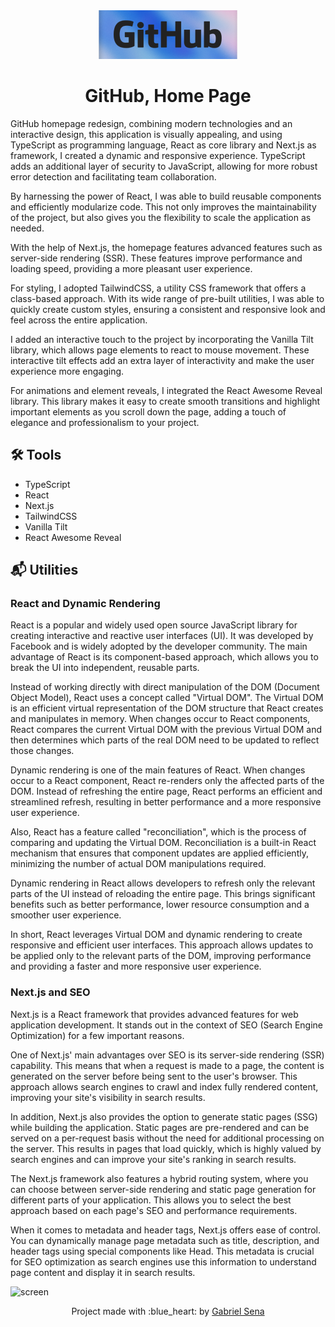 <div align="center">
  <img src="logo.png" width="222" height="78" />
</div>

<h1 align="center">
   GitHub, Home Page
</h1>

GitHub homepage redesign, combining modern technologies and an interactive design, this application is visually appealing, and using TypeScript as programming language, React as core library and Next.js as framework, I created a dynamic and responsive experience. TypeScript adds an additional layer of security to JavaScript, allowing for more robust error detection and facilitating team collaboration.

By harnessing the power of React, I was able to build reusable components and efficiently modularize code. This not only improves the maintainability of the project, but also gives you the flexibility to scale the application as needed.

With the help of Next.js, the homepage features advanced features such as server-side rendering (SSR). These features improve performance and loading speed, providing a more pleasant user experience.

For styling, I adopted TailwindCSS, a utility CSS framework that offers a class-based approach. With its wide range of pre-built utilities, I was able to quickly create custom styles, ensuring a consistent and responsive look and feel across the entire application.

I added an interactive touch to the project by incorporating the Vanilla Tilt library, which allows page elements to react to mouse movement. These interactive tilt effects add an extra layer of interactivity and make the user experience more engaging.

For animations and element reveals, I integrated the React Awesome Reveal library. This library makes it easy to create smooth transitions and highlight important elements as you scroll down the page, adding a touch of elegance and professionalism to your project.

## :hammer_and_wrench: Tools

* TypeScript
* React
* Next.js
* TailwindCSS
* Vanilla Tilt
* React Awesome Reveal
    
## :mailbox_with_mail: Utilities
 
### <strong>React and Dynamic Rendering</strong>

React is a popular and widely used open source JavaScript library for creating interactive and reactive user interfaces (UI). It was developed by Facebook and is widely adopted by the developer community. The main advantage of React is its component-based approach, which allows you to break the UI into independent, reusable parts.

Instead of working directly with direct manipulation of the DOM (Document Object Model), React uses a concept called "Virtual DOM". The Virtual DOM is an efficient virtual representation of the DOM structure that React creates and manipulates in memory. When changes occur to React components, React compares the current Virtual DOM with the previous Virtual DOM and then determines which parts of the real DOM need to be updated to reflect those changes.

Dynamic rendering is one of the main features of React. When changes occur to a React component, React re-renders only the affected parts of the DOM. Instead of refreshing the entire page, React performs an efficient and streamlined refresh, resulting in better performance and a more responsive user experience.

Also, React has a feature called "reconciliation", which is the process of comparing and updating the Virtual DOM. Reconciliation is a built-in React mechanism that ensures that component updates are applied efficiently, minimizing the number of actual DOM manipulations required.

Dynamic rendering in React allows developers to refresh only the relevant parts of the UI instead of reloading the entire page. This brings significant benefits such as better performance, lower resource consumption and a smoother user experience.

In short, React leverages Virtual DOM and dynamic rendering to create responsive and efficient user interfaces. This approach allows updates to be applied only to the relevant parts of the DOM, improving performance and providing a faster and more responsive user experience.

### <strong>Next.js and SEO</strong>

Next.js is a React framework that provides advanced features for web application development. It stands out in the context of SEO (Search Engine Optimization) for a few important reasons.

One of Next.js' main advantages over SEO is its server-side rendering (SSR) capability. This means that when a request is made to a page, the content is generated on the server before being sent to the user's browser. This approach allows search engines to crawl and index fully rendered content, improving your site's visibility in search results.

In addition, Next.js also provides the option to generate static pages (SSG) while building the application. Static pages are pre-rendered and can be served on a per-request basis without the need for additional processing on the server. This results in pages that load quickly, which is highly valued by search engines and can improve your site's ranking in search results.

The Next.js framework also features a hybrid routing system, where you can choose between server-side rendering and static page generation for different parts of your application. This allows you to select the best approach based on each page's SEO and performance requirements.

When it comes to metadata and header tags, Next.js offers ease of control. You can dynamically manage page metadata such as title, description, and header tags using special components like Head. This metadata is crucial for SEO optimization as search engines use this information to understand page content and display it in search results.

![screen](/screens/desktop-1559px.png)

<p align="center">Project made with :blue_heart: by <a href="https://github.com/stardusteight-d4c">Gabriel Sena</a></p>
